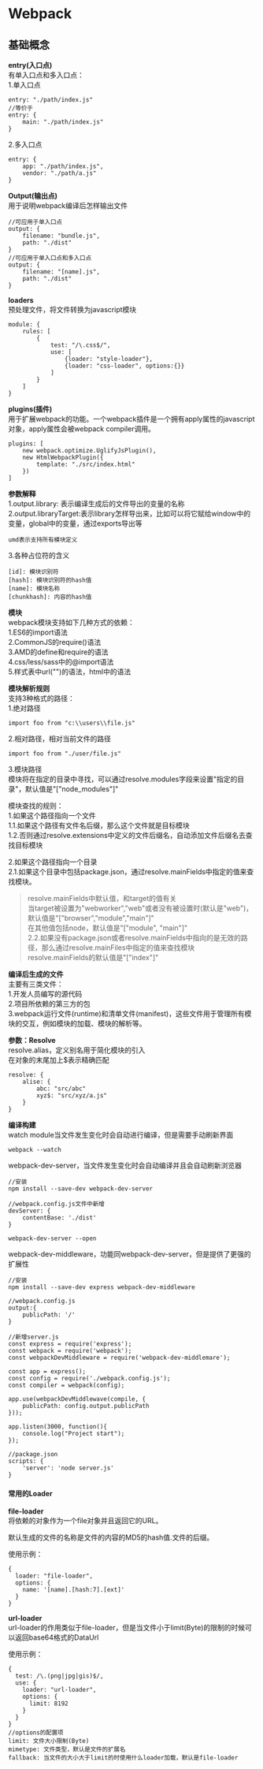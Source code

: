 # Webpack

## 基础概念
**entry(入口点)**  
有单入口点和多入口点：  
1.单入口点  

```
entry: "./path/index.js"
//等价于
entry: {
	main: "./path/index.js"
}
```

2.多入口点  

```
entry: {
	app: "./path/index.js",
    vendor: "./path/a.js"
}
```

**Output(输出点)**  
用于说明webpack编译后怎样输出文件  

```
//可应用于单入口点
output: {
	filename: "bundle.js",
    path: "./dist"
}
//可应用于单入口点和多入口点
output: {
	filename: "[name].js",
    path: "./dist"
}
```

**loaders**  
预处理文件，将文件转换为javascript模块  

```
module: {
	rules: [
		{
			test: "/\.css$/",
			use: [
				{loader: "style-loader"},
				{loader: "css-loader", options:{}}
			]
		}
	]
}
```

**plugins(插件)**  
用于扩展webpack的功能。一个webpack插件是一个拥有apply属性的javascript对象，apply属性会被webpack compiler调用。  

```
plugins: [
	new webpack.optimize.UglifyJsPlugin(),
	new HtmlWebpackPlugin({
		template: "./src/index.html"
	})
]
```

**参数解释**  
1.output.library: 表示编译生成后的文件导出的变量的名称  
2.output.libraryTarget:表示library怎样导出来，比如可以将它赋给window中的变量，global中的变量，通过exports导出等  

```
umd表示支持所有模块定义
```

3.各种占位符的含义  

```
[id]: 模块识别符
[hash]: 模块识别符的hash值
[name]: 模块名称
[chunkhash]: 内容的hash值
```

**模块**  
webpack模块支持如下几种方式的依赖：  
1.ES6的import语法  
2.CommonJS的require()语法  
3.AMD的define和require的语法  
4.css/less/sass中的@import语法  
5.样式表中url("")的语法，html中<img src="">的语法  


**模块解析规则**  
支持3种格式的路径：  
1.绝对路径  

```
import foo from "c:\\users\\file.js"
```

2.相对路径，相对当前文件的路径  

```
import foo from "./user/file.js"
```

3.模块路径  
模块将在指定的目录中寻找，可以通过resolve.modules字段来设置"指定的目录"，默认值是"["node_modules"]"  

模块查找的规则：  
1.如果这个路径指向一个文件  
1.1.如果这个路径有文件名后缀，那么这个文件就是目标模块  
1.2.否则通过resolve.extensions中定义的文件后缀名，自动添加文件后缀名去查找目标模块  

2.如果这个路径指向一个目录  
2.1.如果这个目录中包括package.json，通过resolve.mainFields中指定的值来查找模块。  
> resolve.mainFields中默认值，和target的值有关  
> 当target被设置为"webworker","web"或者没有被设置时(默认是"web")，默认值是"["browser","module","main"]"  
> 在其他值包括node，默认值是"["module", "main"]"  
2.2.如果没有package.json或者resolve.mainFields中指向的是无效的路径，那么通过resolve.mainFiles中指定的值来查找模块  
> resolve.mainFields的默认值是"["index"]"

**编译后生成的文件**  
主要有三类文件：  
1.开发人员编写的源代码  
2.项目所依赖的第三方的包  
3.webpack运行文件(runtime)和清单文件(manifest)，这些文件用于管理所有模块的交互，例如模块的加载、模块的解析等。  


**参数：Resolve**  
resolve.alias，定义别名用于简化模块的引入  
在对象的末尾加上$表示精确匹配  

```
resolve: {
	alise: {
		abc: "src/abc"
        xyz$: "src/xyz/a.js"
	}
}
```


**编译构建**  
watch module当文件发生变化时会自动进行编译，但是需要手动刷新界面  

```
webpack --watch
```

webpack-dev-server，当文件发生变化时会自动编译并且会自动刷新浏览器  

```
//安装
npm install --save-dev webpack-dev-server

//webpack.config.js文件中新增
devServer: {
	contentBase: './dist'
}

webpack-dev-server --open

```

webpack-dev-middleware，功能同webpack-dev-server，但是提供了更强的扩展性  

```
//安装
npm install --save-dev express webpack-dev-middleware

//webpack.config.js
output:{
	publicPath: '/'
}

//新增server.js
const express = require('express');
const webpack = require('webpack');
const webpackDevMiddleware = require('webpack-dev-middlemare');

const app = express();
const config = require('./webpack.config.js');
const compiler = webpack(config);

app.use(webpackDevMiddlewave(compile, {
	publicPath: config.output.publicPath
}));

app.listen(3000, function(){
	console.log("Project start");
});

//package.json
scripts: {
	'server': 'node server.js'
}
```

#### 常用的Loader

**file-loader**  
将依赖的对象作为一个file对象并且返回它的URL。  

默认生成的文件的名称是文件的内容的MD5的hash值.文件的后缀。  

使用示例：  

```
{
  loader: "file-loader",
  options: {
    name: '[name].[hash:7].[ext]'
  }
}
```

**url-loader**  
url-loader的作用类似于file-loader，但是当文件小于limit(Byte)的限制的时候可以返回base64格式的DataUrl

使用示例：  

```
{
  test: /\.(png|jpg|gis)$/,
  use: {
    loader: "url-loader",
    options: {
      limit: 8192 
    }
  }
}
//options的配置项
limit: 文件大小限制(Byte)
mimetype: 文件类型，默认是文件的扩展名
fallback: 当文件的大小大于limit的时使用什么loader加载，默认是file-loader
```
